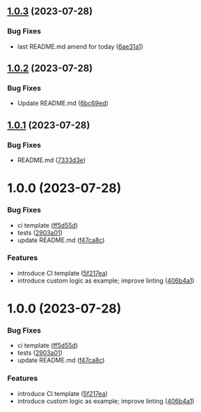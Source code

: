 ## [1.0.3](https://github.com/cloudservice-io/prisma-generator-template/compare/v1.0.2...v1.0.3) (2023-07-28)


### Bug Fixes

* last README.md amend for today ([6ae31a1](https://github.com/cloudservice-io/prisma-generator-template/commit/6ae31a1c1db2e95d1864e0ffaf1482fcf57bf261))

## [1.0.2](https://github.com/cloudservice-io/prisma-generator-template/compare/v1.0.1...v1.0.2) (2023-07-28)


### Bug Fixes

* Update README.md ([6bc69ed](https://github.com/cloudservice-io/prisma-generator-template/commit/6bc69ed7f862a59aa1abd97356aa8e94b2b04adc))

## [1.0.1](https://github.com/cloudservice-io/prisma-generator-template/compare/v1.0.0...v1.0.1) (2023-07-28)


### Bug Fixes

* README.md ([7333d3e](https://github.com/cloudservice-io/prisma-generator-template/commit/7333d3ef25a75fb2a3df71744088f441366c58c1))

# 1.0.0 (2023-07-28)


### Bug Fixes

* ci template ([ff5d55d](https://github.com/cloudservice-io/prisma-generator-template/commit/ff5d55d98bacf92025e2246b3274f1661a459fd3))
* tests ([2903a01](https://github.com/cloudservice-io/prisma-generator-template/commit/2903a01342e6f5fe6089c9a0d94d0648aaf1f074))
* update README.md ([f47ca8c](https://github.com/cloudservice-io/prisma-generator-template/commit/f47ca8cbe70078c37e203b82039c60ce91815997))


### Features

* introduce CI template ([5f217ea](https://github.com/cloudservice-io/prisma-generator-template/commit/5f217ea94588d1c6d52f2fafc7662b6fd446d65e))
* introduce custom logic as example;  improve linting ([406b4a1](https://github.com/cloudservice-io/prisma-generator-template/commit/406b4a19b6809aaa4d48ecd78413f6673e6c6af9))

# 1.0.0 (2023-07-28)


### Bug Fixes

* ci template ([ff5d55d](https://github.com/cloudservice-io/prisma-generator-template/commit/ff5d55d98bacf92025e2246b3274f1661a459fd3))
* tests ([2903a01](https://github.com/cloudservice-io/prisma-generator-template/commit/2903a01342e6f5fe6089c9a0d94d0648aaf1f074))
* update README.md ([f47ca8c](https://github.com/cloudservice-io/prisma-generator-template/commit/f47ca8cbe70078c37e203b82039c60ce91815997))


### Features

* introduce CI template ([5f217ea](https://github.com/cloudservice-io/prisma-generator-template/commit/5f217ea94588d1c6d52f2fafc7662b6fd446d65e))
* introduce custom logic as example;  improve linting ([406b4a1](https://github.com/cloudservice-io/prisma-generator-template/commit/406b4a19b6809aaa4d48ecd78413f6673e6c6af9))
